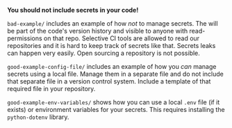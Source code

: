 **You should not include secrets in your code!**

`bad-example/` includes an example of how _not_ to manage secrets. The will be part of the code's version history and visible to anyone with read-permissions on that repo. Selective CI tools are allowed to read our repositories and it is hard to keep track of secrets like that. Secrets leaks can happen very easily. Open sourcing a repository is not possible.

`good-example-config-file/` includes an example of how you _can_ manage secrets using a local file. Manage them in a separate file and do not include that separate file in a version control system. Include a template of that required file in your repository.

`good-example-env-variables/` shows how you can use a local `.env` file (if it exists) or environment variables for your secrets. This requires installing the `python-dotenv` library.
